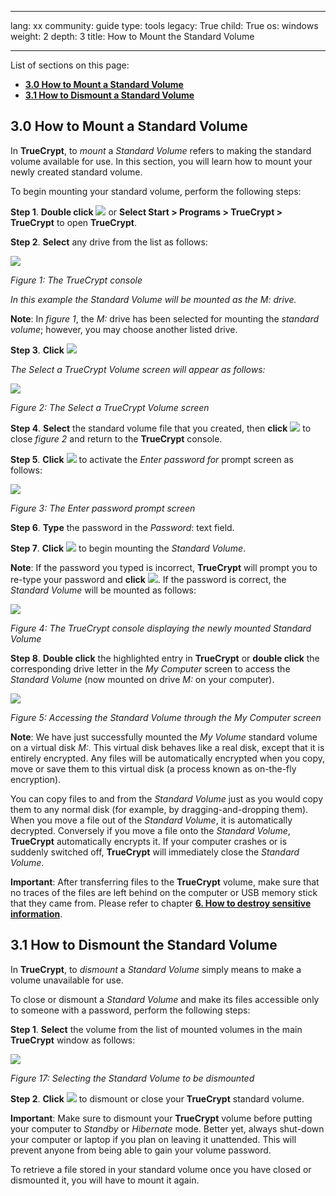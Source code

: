 

---

lang: xx
community: guide
type: tools
legacy: True
child: True
os: windows
weight: 2
depth: 3
title: How to Mount the Standard Volume

---

List of sections on this page:

- [**3.0 How to Mount a Standard Volume**](#3.0)
- [**3.1 How to Dismount a Standard Volume**](#3.1)

<a name="3.0"></a>
## 3.0 How to Mount a Standard Volume ##

In **TrueCrypt**, to *mount* a *Standard Volume* refers to making the standard volume available for use. In this section, you will learn how to mount your newly created standard volume.  

To begin mounting your standard volume, perform the following steps: 

**Step 1**. **Double click** ![](/sbox/screen/truecrypt-en/52.png) or **Select Start > Programs > TrueCrypt > TrueCrypt** to open **TrueCrypt**.

**Step 2**. **Select** any drive from the list as follows: 

![](/sbox/screen/truecrypt-en/12.png)

*Figure 1: The TrueCrypt console*

*In this example the Standard Volume will be mounted as the M: drive.*

**Note**: In *figure 1*, the *M:* drive has been selected for mounting the *standard volume*; however, you may choose another listed drive.

**Step 3**. **Click** ![](/sbox/screen/truecrypt-en/17.png)

*The Select a TrueCrypt Volume screen will appear as follows:*

![](/sbox/screen/truecrypt-en/29.png)

*Figure 2: The Select a TrueCrypt Volume screen*

**Step 4**. **Select** the standard volume file that you created, then **click** ![](/sbox/screen/truecrypt-en/30.png) to close *figure 2* and return to the **TrueCrypt** console.

**Step 5**. **Click** ![](/sbox/screen/truecrypt-en/31.png) to activate the *Enter password for* prompt screen as follows:

![](/sbox/screen/truecrypt-en/32.png)

*Figure 3: The Enter password prompt screen*

**Step 6**. **Type** the password in the *Password*: text field. 

**Step 7**. **Click** ![](/sbox/screen/truecrypt-en/33.png) to begin mounting the *Standard Volume*.

**Note**: If the password you typed is incorrect, **TrueCrypt** will prompt you to re-type your password and **click** ![](/sbox/screen/truecrypt-en/33.png). If the password is correct, the *Standard Volume* will be mounted as follows:

![](/sbox/screen/truecrypt-en/34.png)

*Figure 4: The TrueCrypt console displaying the newly mounted Standard Volume*

**Step 8**. **Double click** the highlighted entry in **TrueCrypt** or **double click** the corresponding drive letter in the *My Computer* screen to access the *Standard Volume* (now mounted on drive *M:* on your computer). 

![](/sbox/screen/truecrypt-en/35.png)

*Figure 5: Accessing the Standard Volume through the My Computer screen*

**Note**: We have just successfully mounted the *My Volume* standard volume on a virtual disk *M:*. This virtual disk behaves like a real disk, except that it is entirely encrypted. Any files will be automatically encrypted when you copy, move or save them to this
virtual disk (a process known as on-the-fly encryption). 

You can copy files to and from the *Standard Volume* just as you would
copy them to any normal disk (for example, by dragging-and-dropping
them). When you move a file out of the *Standard Volume*, it is
automatically decrypted. Conversely if you move a file onto the
*Standard Volume*, **TrueCrypt** automatically encrypts it. If your computer crashes or is suddenly switched off, **TrueCrypt** will immediately close the *Standard Volume*. 

**Important**: After transferring files to the **TrueCrypt** volume, make
sure that no traces of the files are left behind on the computer or USB
memory stick that they came from. Please refer to chapter [**6. How to destroy sensitive information**](/en/chapter-6).

<a name="3.1"></a>
## 3.1 How to Dismount the Standard Volume ##

In **TrueCrypt**, to *dismount* a *Standard Volume* simply means to make a volume unavailable for use. 

To close or dismount a *Standard Volume* and make its files accessible only to someone with a password, perform the following steps: 

**Step 1**. **Select** the volume from the list of mounted volumes in the main **TrueCrypt** window as follows:

![](/sbox/screen/truecrypt-en/34.png)

*Figure 17: Selecting the Standard Volume to be dismounted*

**Step 2**. **Click** ![](/sbox/screen/truecrypt-en/49.png) to dismount or close your **TrueCrypt** standard volume. 

**Important**: Make sure to dismount your **TrueCrypt** volume before putting your computer to *Standby* or *Hibernate* mode. Better yet, always shut-down your computer or laptop if you plan on leaving it unattended. This will prevent anyone from being able to gain your volume password.

To retrieve a file stored in your standard volume once you have closed or dismounted it, you will have to mount it again.


